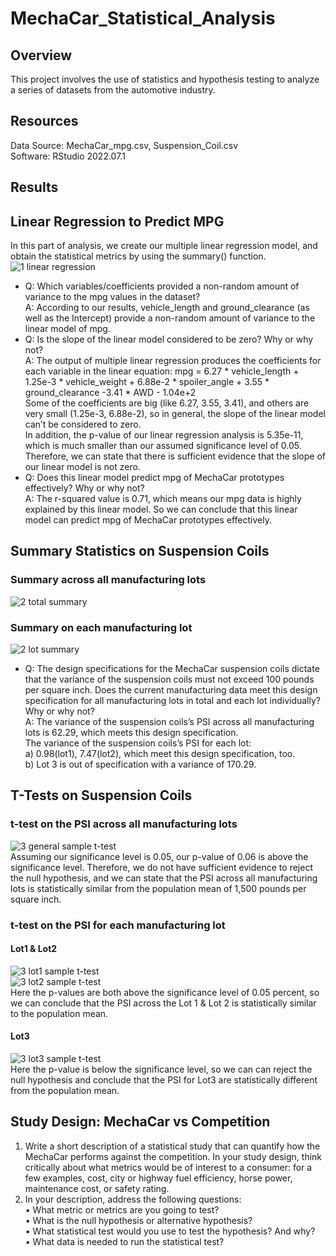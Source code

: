# MechaCar_Statistical_Analysis
## Overview
This project involves the use of statistics and hypothesis testing to analyze a series of datasets from the automotive industry.

## Resources
Data Source: MechaCar_mpg.csv, Suspension_Coil.csv<br/>
Software: RStudio 2022.07.1

## Results
## Linear Regression to Predict MPG
In this part of analysis, we create our multiple linear regression model, and obtain the statistical metrics by using the summary() function.
![1 linear regression](https://user-images.githubusercontent.com/107179765/190931804-fac11c7a-2294-4e26-b42f-5b0fe9414795.png)<br/>
- Q: Which variables/coefficients provided a non-random amount of variance to the mpg values in the dataset?<br/>
  A: According to our results, vehicle_length and ground_clearance (as well as the Intercept) provide a non-random amount of variance to the linear model of mpg.<br/>
- Q: Is the slope of the linear model considered to be zero? Why or why not?<br/>
  A: The output of multiple linear regression produces the coefficients for each variable in the linear equation: mpg = 6.27 * vehicle_length + 1.25e-3 * vehicle_weight + 6.88e-2 * spoiler_angle + 3.55 * ground_clearance -3.41 * AWD - 1.04e+2 <br/>
Some of the coefficients are big (like 6.27, 3.55, 3.41), and others are very small (1.25e-3, 6.88e-2), so in general, the slope of the linear model can’t be considered to zero.<br/>
In addition, the p-value of our linear regression analysis is 5.35e-11, which is much smaller than our assumed significance level of 0.05. Therefore, we can state that there is sufficient evidence that the slope of our linear model is not zero.<br/>
- Q: Does this linear model predict mpg of MechaCar prototypes effectively? Why or why not?<br/>
  A: The r-squared value is 0.71, which means our mpg data is highly explained by this linear model. So we can conclude that this linear model can predict mpg of MechaCar prototypes effectively.

## Summary Statistics on Suspension Coils
### Summary across all manufacturing lots
![2 total summary](https://user-images.githubusercontent.com/107179765/190931880-9b75ad68-214a-43b1-82a5-6a97512b93d1.png)<br/>
### Summary on each manufacturing lot
![2 lot summary](https://user-images.githubusercontent.com/107179765/190931881-5329978d-0c7e-4fbb-b864-c1b4d4b07911.png)
- Q: The design specifications for the MechaCar suspension coils dictate that the variance of the suspension coils must not exceed 100 pounds per square inch. Does the current manufacturing data meet this design specification for all manufacturing lots in total and each lot individually? Why or why not?<br/>
  A: The variance of the suspension coils’s PSI across all manufacturing lots is 62.29, which meets this design specification.<br/>
     The variance of the suspension coils’s PSI for each lot: <br/>
      a) 0.98(lot1), 7.47(lot2), which meet this design specification, too.<br/>
      b) Lot 3 is out of specification with a variance of 170.29.<br/>
      
## T-Tests on Suspension Coils
### t-test on the PSI across all manufacturing lots
![3 general sample t-test](https://user-images.githubusercontent.com/107179765/192029276-ffce974a-8fd3-4f58-abbe-20ee44b39bed.png)<br/>
Assuming our significance level is 0.05, our p-value of 0.06 is above the significance level. Therefore, we do not have sufficient evidence to reject the null hypothesis, and we can state that the PSI across all manufacturing lots is statistically similar from the population mean of 1,500 pounds per square inch.
### t-test on the PSI for each manufacturing lot
#### Lot1 & Lot2
![3 lot1 sample t-test](https://user-images.githubusercontent.com/107179765/192027162-7ba7a9ca-5ef7-4808-bb57-a3cb8aa7c10b.png)<br/>
![3 lot2 sample t-test](https://user-images.githubusercontent.com/107179765/192027174-58e55a4e-9c00-4e05-a9df-c2e2fea2c7f0.png)<br/>
Here the p-values are both above the significance level of 0.05 percent, so we can conclude that the PSI across the Lot 1 & Lot 2 is statistically similar to the population mean.<br/>
#### Lot3
![3 lot3 sample t-test](https://user-images.githubusercontent.com/107179765/192027241-4790f5e7-3dc8-467f-bab6-d7c149c1c0a1.png)<br/>
Here the p-value is below the significance level, so we can can reject the null hypothesis and conclude that the PSI for Lot3 are statistically different from the population mean.

## Study Design: MechaCar vs Competition
1.	Write a short description of a statistical study that can quantify how the MechaCar performs against the competition. In your study design, think critically about what metrics would be of interest to a consumer: for a few examples, cost, city or highway fuel efficiency, horse power, maintenance cost, or safety rating.
2.	In your description, address the following questions:<br/>
•	What metric or metrics are you going to test?<br/>
•	What is the null hypothesis or alternative hypothesis?<br/>
•	What statistical test would you use to test the hypothesis? And why?<br/>
•	What data is needed to run the statistical test?
